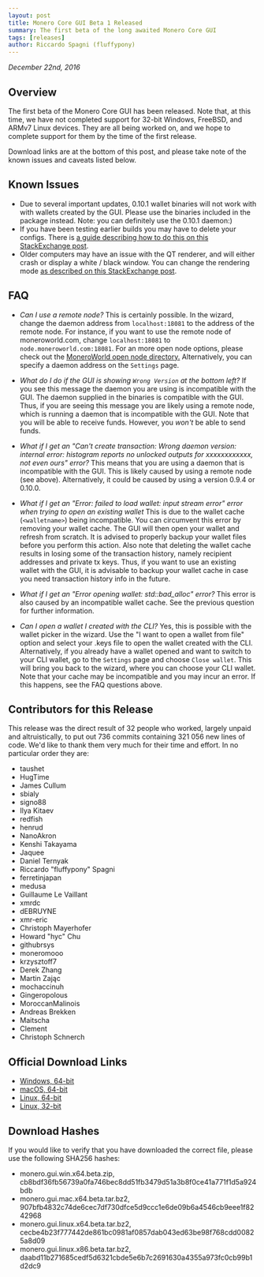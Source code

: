 ```yaml
---
layout: post
title: Monero Core GUI Beta 1 Released
summary: The first beta of the long awaited Monero Core GUI
tags: [releases]
author: Riccardo Spagni (fluffypony)
---
```


*December 22nd, 2016*

## Overview

The first beta of the Monero Core GUI has been released. Note that, at this time, we have not completed support for 32-bit Windows, FreeBSD, and ARMv7 Linux devices. They are all being worked on, and we hope to complete support for them by the time of the first release.

Download links are at the bottom of this post, and please take note of the known issues and caveats listed below.

## Known Issues

- Due to several important updates, 0.10.1 wallet binaries will not work with with wallets created by the GUI. Please use the binaries included in the package instead. Note: you can definitely use the 0.10.1 daemon:)
- If you have been testing earlier builds you may have to delete your configs. There is [a guide describing how to do this on this StackExchange post](http://monero.stackexchange.com/questions/2866/where-are-the-monero-core-configuration-parameters-stored/2870#2870).
- Older computers may have an issue with the QT renderer, and will either crash or display a white / black window. You can change the rendering mode [as described on this StackExchange post](http://monero.stackexchange.com/questions/2928/how-to-change-the-monero-core-rendering-mode-for-older-computers/2929#2929).

## FAQ

- *Can I use a remote node?* This is certainly possible. In the wizard, change the daemon address from `localhost:18081` to the address of the remote node. For instance, if you want to use the remote node of moneroworld.com, change `localhost:18081` to `node.moneroworld.com:18081`. For an more open node options, please check out the [MoneroWorld open node directory.](https://moneroworld.com/#nodes) Alternatively, you can specify a daemon address on the `Settings` page.
 
- *What do I do if the GUI is showing `Wrong Version` at the bottom left?* If you see this message the daemon you are using is incompatible with the GUI. The daemon supplied in the binaries is compatible with the GUI. Thus, if you are seeing this message you are likely using a remote node, which is running a daemon that is incompatible with the GUI. Note that you will be able to receive funds. However, you *won't* be able to send funds.
 
- *What if I get an "Can't create transaction: Wrong daemon version: internal error: histogram reports no unlocked outputs for xxxxxxxxxxxx, not even ours" error?* This means that you are using a daemon that is incompatible with the GUI. This is likely caused by using a remote node (see above). Alternatively, it could be caused by using a version 0.9.4 or  0.10.0.
 
- *What if I get an "Error: failed to load wallet: input stream error" error when trying to open an existing wallet* This is due to the wallet cache (`<walletname>`) being incompatible. You can circumvent this error by removing your wallet cache. The GUI will then open your wallet and refresh from scratch. It is advised to properly backup your wallet files before you perform this action. Also note that deleting the wallet cache results in losing some of the transaction history, namely recipient addresses and private tx keys. Thus, if you want to use an existing wallet with the GUI, it is advisable to backup your wallet cache in case you need transaction history info in the future.
 
- *What if I get an "Error opening wallet: std::bad_alloc" error?* This error is also caused by an incompatible wallet cache. See the previous question for further information.
 
- *Can I open a wallet I created with the CLI?* Yes, this is possible with the wallet picker in the wizard. Use the "I want to open a wallet from file" option and select your .keys file to open the wallet created with the CLI. Alternatively, if you already have a wallet opened and want to switch to your CLI wallet, go to the `Settings` page and choose `Close wallet`. This will bring you back to the wizard, where you can choose your CLI wallet. Note that your cache may be incompatible and you may incur an error. If this happens, see the FAQ questions above.

## Contributors for this Release

This release was the direct result of 32 people who worked, largely unpaid and altruistically, to put out 736 commits containing 321 056 new lines of code. We'd like to thank them very much for their time and effort. In no particular order they are:

- taushet
- HugTime
- James Cullum
- sbialy
- signo88
- Ilya Kitaev
- redfish
- henrud
- NanoAkron
- Kenshi Takayama
- Jaquee
- Daniel Ternyak
- Riccardo "fluffypony" Spagni
- ferretinjapan
- medusa
- Guillaume Le Vaillant
- xmrdc
- dEBRUYNE
- xmr-eric
- Christoph Mayerhofer
- Howard "hyc" Chu
- githubrsys
- moneromooo
- krzysztoff7
- Derek Zhang
- Martin Zając
- mochaccinuh
- Gingeropolous
- MoroccanMalinois
- Andreas Brekken
- Maitscha
- Clement
- Christoph Schnerch

## Official Download Links

- [Windows, 64-bit](https://downloads.getmonero.org/gui/monero.gui.win.x64.beta.zip)
- [macOS, 64-bit](https://downloads.getmonero.org/gui/monero.gui.mac.x64.beta.tar.bz2)
- [Linux, 64-bit](https://downloads.getmonero.org/gui/monero.gui.linux.x64.beta.tar.bz2)
- [Linux, 32-bit](https://downloads.getmonero.org/gui/monero.gui.linux.x86.beta.tar.bz2)

## Download Hashes

If you would like to verify that you have downloaded the correct file, please use the following SHA256 hashes:

- monero.gui.win.x64.beta.zip, cb8bdf36fb56739a0fa746bec8dd51fb3479d51a3b8f0ce41a771f1d5a924bdb
- monero.gui.mac.x64.beta.tar.bz2, 907bfb4832c74de6cec7df730dfce5d9ccc1e6de09b6a4546cb9eee1f8242968
- monero.gui.linux.x64.beta.tar.bz2, cecbe4b23f777442de861bc0981af0857dab043ed63be98f768cdd00825a8d09
- monero.gui.linux.x86.beta.tar.bz2, daabd11b271685cedf5d6321cbde5e6b7c2691630a4355a973fc0cb99b1d2dc9

